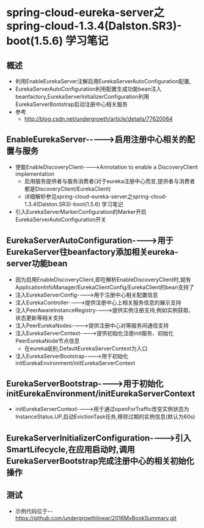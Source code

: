 # spring-cloud-eureka-server之spring-cloud-1.3.4(Dalston.SR3)-boot(1.5.6) 学习笔记
## 概述
- 利用EnableEurekaServer注解启用EurekaServerAutoConfiguration配置,
- EurekaServerAutoConfiguration利用配置生成功能bean注入beanfactory,EurekaServerInitializerConfiguration利用EurekaServerBootstrap启动注册中心相关服务
- 参考
    - http://blog.csdn.net/undergrowth/article/details/77620064
## EnableEurekaServer----->启用注册中心相关的配置与服务
- 使能EnableDiscoveryClient---->Annotation to enable a DiscoveryClient implementation
    - 启用服务提供者与服务消费者(对于eureka注册中心而言,提供者与消费者都是DiscoveryClient/EurekaClient)
    - 详细解析参见spring-cloud-eureka-server之spring-cloud-1.3.4(Dalston.SR3)-boot(1.5.6) 学习笔记
- 引入EurekaServerMarkerConfiguration的Marker开启EurekaServerAutoConfiguration开关
## EurekaServerAutoConfiguration---->用于EurekaServer往beanfactory添加相关eureka-server功能bean
- 因为启用EnableDiscoveryClient,即在解析EnableDiscoveryClient时,就有ApplicationInfoManager/EurekaClientConfig/EurekaClient的bean支持了
- 注入EurekaServerConfig---->用于注册中心相关配置信息
- 注入EurekaController---->提供注册中心上相关服务信息的展示支持
- 注入PeerAwareInstanceRegistry---->提供实例注册支持,例如实例获取、状态更新等相关支持
- 注入PeerEurekaNodes---->提供注册中心对等服务间通信支持
- 注入EurekaServerContext---->提供初始化注册init服务、初始化PeerEurekaNode节点信息
    - 在eureka级别,DefaultEurekaServerContext为入口
- 注入EurekaServerBootstrap---->用于初始化initEurekaEnvironment/initEurekaServerContext
## EurekaServerBootstrap---->用于初始化initEurekaEnvironment/initEurekaServerContext
- initEurekaServerContext---->用于通过openForTraffic改变实例状态为InstanceStatus.UP,启动EvictionTask任务,移除过期的实例信息(默认为60s)
## EurekaServerInitializerConfiguration---->引入SmartLifecycle,在应用启动时,调用EurekaServerBootstrap完成注册中心的相关初始化操作
## 测试
- 示例代码位于-- https://github.com/undergrowthlinear/2016MyBookSummary.git